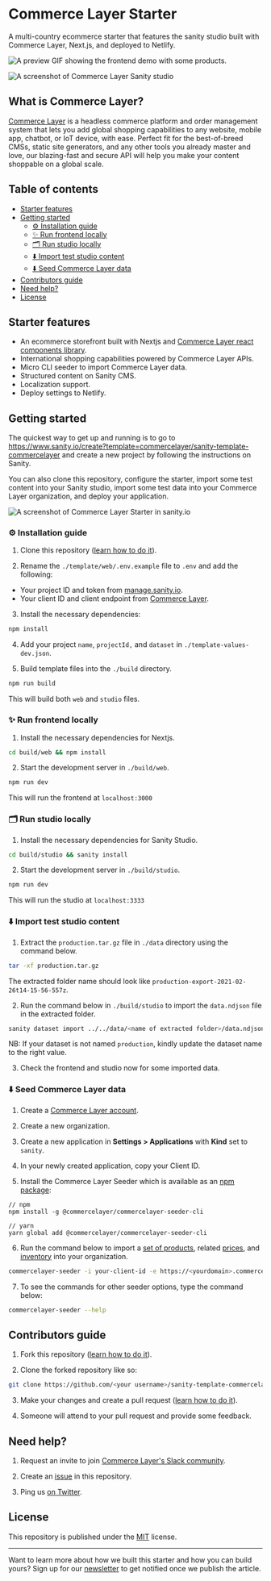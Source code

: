 # Commerce Layer Starter

A multi-country ecommerce starter that features the sanity studio built with Commerce Layer, Next.js, and deployed to Netlify.

![](https://raw.githubusercontent.com/commercelayer/sanity-template-commercelayer/main/assets/preview.gif 'A preview GIF showing the frontend demo with some products.')

![](https://raw.githubusercontent.com/commercelayer/sanity-template-commercelayer/main/assets/studio.png 'A screenshot of Commerce Layer Sanity studio')

## What is Commerce Layer?

[Commerce Layer](https://commercelayer.io) is a headless commerce platform and order management system that lets you add global shopping capabilities to any website, mobile app, chatbot, or IoT device, with ease. Perfect fit for the best-of-breed CMSs, static site generators, and any other tools you already master and love, our blazing-fast and secure API will help you make your content shoppable on a global scale.

## Table of contents

- [Starter features](#starter-features)
- [Getting started](#getting-started)
  - [⚙️ Installation guide](#%EF%B8%8F-installation-guide)
  - [✨ Run frontend locally](#-run-frontend-locally)
  - [🗂 Run studio locally](#-run-studio-locally)
  - [⬇️ Import test studio content](#%EF%B8%8F-import-test-studio-content)
  - [⬇️ Seed Commerce Layer data](#%EF%B8%8F-seed-commerce-layer-data)
- [Contributors guide](#contributors-guide)
- [Need help?](#need-help)
- [License](#license)

## Starter features

- An ecommerce storefront built with Nextjs and [Commerce Layer react components library](https://github.com/commercelayer/commercelayer-react-components).
- International shopping capabilities powered by Commerce Layer APIs.
- Micro CLI seeder to import Commerce Layer data.
- Structured content on Sanity CMS.
- Localization support.
- Deploy settings to Netlify.

## Getting started

The quickest way to get up and running is to go to https://www.sanity.io/create?template=commercelayer/sanity-template-commercelayer and create a new project by following the instructions on Sanity.

You can also clone this repository, configure the starter, import some test content into your Sanity studio, import some test data into your Commerce Layer organization, and deploy your application.

![](https://raw.githubusercontent.com/commercelayer/sanity-template-commercelayer/main/assets/sanity.png 'A screenshot of Commerce Layer Starter in sanity.io')

### ⚙️ Installation guide

1. Clone this repository ([learn how to do it](https://docs.github.com/en/github/creating-cloning-and-archiving-repositories/cloning-a-repository)).

2. Rename the `./template/web/.env.example` file to `.env` and add the following:

- Your project ID and token from [manage.sanity.io](https://manage.sanity.io).
- Your client ID and client endpoint from [Commerce Layer](https://core.commercelayer.io/users/sign_up).

3. Install the necessary dependencies:

```bash
npm install
```

4. Add your project `name`, `projectId,` and `dataset` in `./template-values-dev.json`.

5. Build template files into the `./build` directory.

```bash
npm run build
```

This will build both `web` and `studio` files.

### ✨ Run frontend locally

1. Install the necessary dependencies for Nextjs.

```bash
cd build/web && npm install
```

2. Start the development server in `./build/web`.

```bash
npm run dev
```

This will run the frontend at `localhost:3000`

### 🗂 Run studio locally

1. Install the necessary dependencies for Sanity Studio.

```bash
cd build/studio && sanity install
```

2. Start the development server in `./build/studio`.

```bash
npm run dev
```

This will run the studio at `localhost:3333`

### ⬇️ Import test studio content

1. Extract the `production.tar.gz` file in `./data` directory using the command below.

```bash
tar -xf production.tar.gz
```

The extracted folder name should look like `production-export-2021-02-26t14-15-56-557z`.

2. Run the command below in `./build/studio` to import the `data.ndjson` file in the extracted folder.

```bash
sanity dataset import ../../data/<name of extracted folder>/data.ndjson production
```

NB: If your dataset is not named `production`, kindly update the dataset name to the right value.

3. Check the frontend and studio now for some imported data.

### ⬇️ Seed Commerce Layer data

1. Create a [Commerce Layer account](https://core.commercelayer.io/users/sign_up).

2. Create a new organization.

3. Create a new application in **Settings > Applications** with **Kind** set to `sanity`.

4. In your newly created application, copy your Client ID.

5. Install the Commerce Layer Seeder which is available as an [npm package](https://www.npmjs.com/package/@commercelayer/commercelayer-seeder-cli):

```
// npm
npm install -g @commercelayer/commercelayer-seeder-cli

// yarn
yarn global add @commercelayer/commercelayer-seeder-cli
```

6. Run the command below to import a [set of products](https://data.commercelayer.app/seed/skus.json), related [prices](https://data.commercelayer.app/seed/prices.json), and [inventory](https://data.commercelayer.app/seed/stock_items.json) into your organization.

```bash
commercelayer-seeder -i your-client-id -e https://<yourdomain>.commercelayer.io
```

7. To see the commands for other seeder options, type the command below:

```bash
commercelayer-seeder --help
```

## Contributors guide

1. Fork this repository ([learn how to do it](https://help.github.com/articles/fork-a-repo)).

2. Clone the forked repository like so:

```bash
git clone https://github.com/<your username>/sanity-template-commercelayer.git && cd sanity-template-commercelayer
```

3. Make your changes and create a pull request ([learn how to do it](https://docs.github.com/en/github/collaborating-with-issues-and-pull-requests/creating-a-pull-request)).

4. Someone will attend to your pull request and provide some feedback.

## Need help?

1. Request an invite to join [Commerce Layer's Slack community](https://slack.sanity.io).

2. Create an [issue](https://github.com/commercelayer/sanity-template-commercelayer/issues) in this repository.

3. Ping us [on Twitter](https://twitter.com/commercelayer).

## License

This repository is published under the [MIT](LICENSE) license.

---

Want to learn more about how we built this starter and how you can build yours? Sign up for our [newsletter](https://commercelayer.io) to get notified once we publish the article.
